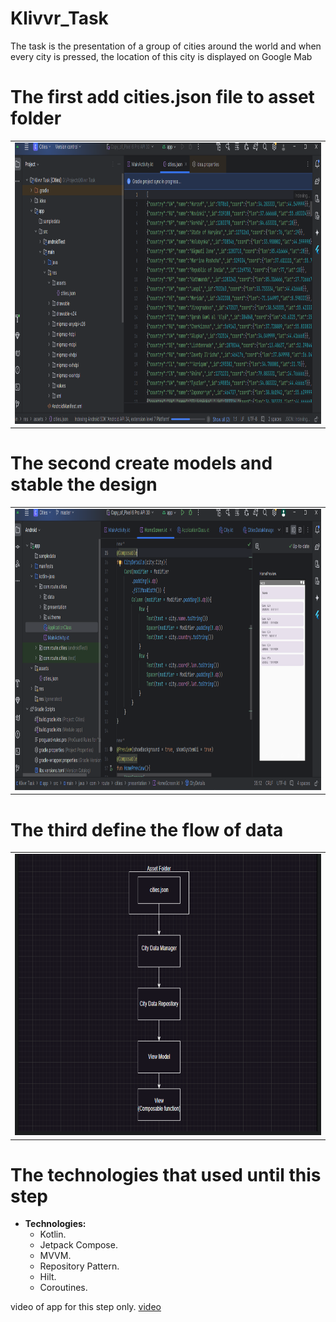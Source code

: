 # Klivvr_Task
The task is the presentation of a group of cities around the world and when every city is pressed, the location of this city is displayed on Google Mab

# The first add cities.json file to asset folder
<table>
  <tr>
    <td><img src="https://github.com/sherifelkady70/Klivvr_Task/blob/master/json%20in%20asset.png" alt="Image 1" width="500" height="450"></td>
  </tr>
</table>

# The second create models and stable the design
<table>
  <tr>
    <td><img src="https://github.com/sherifelkady70/Klivvr_Task/blob/master/Design.png" alt="Image 1" width="500" height="450"></td>
  </tr>
</table>

# The third define the flow of data 
<table>
  <tr>
    <td><img src="https://github.com/sherifelkady70/Klivvr_Task/blob/master/Data%20Flow.png" alt="Image 1" width="500" height="450"></td>
  </tr>
</table>

# The technologies that used until this step 
* **Technologies:**
     * Kotlin.
     * Jetpack Compose.
     * MVVM.
     * Repository Pattern.
     * Hilt.
     * Coroutines.
 
video of app for this step only.
[video](https://drive.google.com/file/d/1uQujkG7FLDLDmD2zaIxq5nYTZFbmglMg/view?usp=drive_link)
